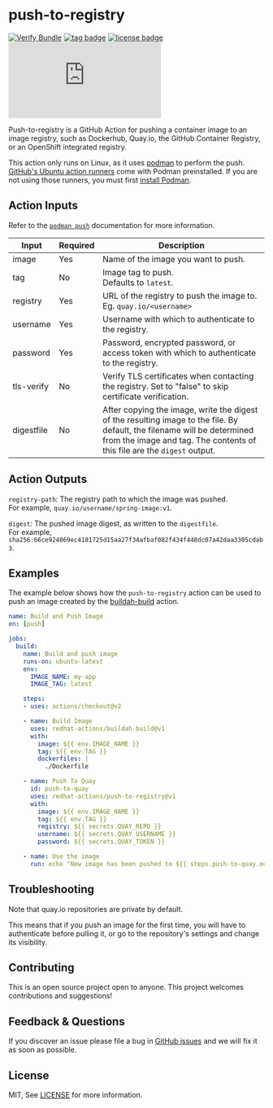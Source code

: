 # push-to-registry

[![Verify Bundle](https://github.com/redhat-actions/push-to-registry/workflows/Verify%20Bundle/badge.svg)](https://github.com/redhat-actions/push-to-registry/actions?query=workflow%3A%22Verify+Bundle%22)
[![tag badge](https://img.shields.io/github/v/tag/redhat-actions/push-to-registry)](https://github.com/redhat-actions/push-to-registry/tags)
[![license badge](https://img.shields.io/github/license/redhat-actions/push-to-registry)](./LICENSE)
[![size badge](https://img.shields.io/github/size/redhat-actions/push-to-registry/dist/index.js)](./dist)

Push-to-registry is a GitHub Action for pushing a container image to an image registry, such as Dockerhub, Quay&#46;io, the GitHub Container Registry, or an OpenShift integrated registry.

This action only runs on Linux, as it uses [podman](https://github.com/containers/Podman) to perform the push. [GitHub's Ubuntu action runners](https://github.com/actions/virtual-environments#available-environments) come with Podman preinstalled. If you are not using those runners, you must first [install Podman](https://podman.io/getting-started/installation).

## Action Inputs

Refer to the [`podman push`](http://docs.podman.io/en/latest/markdown/podman-manifest-push.1.html) documentation for more information.

<table>
  <thead>
    <tr>
      <th>Input</th>
      <th>Required</th>
      <th>Description</th>
    </tr>
  </thead>

  <tr>
    <td>image</td>
    <td>Yes</td>
    <td>
      Name of the image you want to push.
    </td>
  </tr>

  <tr>
    <td>tag</td>
    <td>No</td>
    <td>
      Image tag to push.<br>
      Defaults to <code>latest</code>.
    </td>
  </tr>

  <tr>
    <td>registry</td>
    <td>Yes</td>
    <td>URL of the registry to push the image to.<br>
    Eg. <code>quay.io/&lt;username&gt;</code></td>
  </tr>

  <tr>
    <td>username</td>
    <td>Yes</td>
    <td>Username with which to authenticate to the registry.</td>
  </tr>

  <tr>
    <td>password</td>
    <td>Yes</td>
    <td>Password, encrypted password, or access token with which to authenticate to the registry.</td>
  </tr>

   <tr>
    <td>tls-verify</td>
    <td>No</td>
    <td>Verify TLS certificates when contacting the registry. Set to "false" to skip certificate verification.</td>
  </tr>

  <tr>
    <td>digestfile</td>
    <td>No</td>
    <td>After copying the image, write the digest of the resulting image to the file. By default, the filename will be determined from the image and tag.
    The contents of this file are the <code>digest</code> output.
</table>

## Action Outputs

`registry-path`: The registry path to which the image was pushed.<br>
For example, `quay.io/username/spring-image:v1`.

`digest`: The pushed image digest, as written to the `digestfile`.<br>
For example, `sha256:66ce924069ec4181725d15aa27f34afbaf082f434f448dc07a42daa3305cdab3`.

## Examples

The example below shows how the `push-to-registry` action can be used to push an image created by the [buildah-build](https://github.com/redhat-actions/buildah-build) action.

```yaml
name: Build and Push Image
on: [push]

jobs:
  build:
    name: Build and push image
    runs-on: ubuntu-latest
    env:
      IMAGE_NAME: my-app
      IMAGE_TAG: latest

    steps:
    - uses: actions/checkout@v2

    - name: Build Image
      uses: redhat-actions/buildah-build@v1
      with:
        image: ${{ env.IMAGE_NAME }}
        tag: ${{ env.TAG }}
        dockerfiles: |
          ./Dockerfile

    - name: Push To Quay
      id: push-to-quay
      uses: redhat-actions/push-to-registry@v1
      with:
        image: ${{ env.IMAGE_NAME }}
        tag: ${{ env.TAG }}
        registry: ${{ secrets.QUAY_REPO }}
        username: ${{ secrets.QUAY_USERNAME }}
        password: ${{ secrets.QUAY_TOKEN }}

    - name: Use the image
      run: echo "New image has been pushed to ${{ steps.push-to-quay.outputs.registry-path }}"
```

## Troubleshooting
Note that quay.io repositories are private by default.<br>

This means that if you push an image for the first time, you will have to authenticate before pulling it, or go to the repository's settings and change its visibility.

## Contributing

This is an open source project open to anyone. This project welcomes contributions and suggestions!

## Feedback & Questions

If you discover an issue please file a bug in [GitHub issues](https://github.com/redhat-actions/push-to-registry/issues) and we will fix it as soon as possible.

## License

MIT, See [LICENSE](./LICENSE) for more information.
